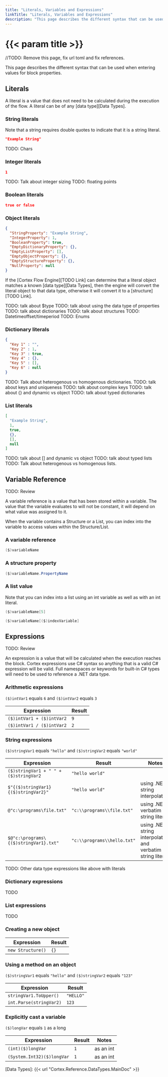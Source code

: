 ```yaml
---
title: "Literals, Variables and Expressions"
linkTitle: "Literals, Variables and Expressions"
description: "This page describes the different syntax that can be used when entering values for block properties."
---
```


# {{< param title >}}

//TODO: Remove this page, fix url toml and fix references.

This page describes the different syntax that can be used when entering values for block properties.

## Literals

A literal is a value that does not need to be calculated during the execution of the flow. A literal can be of any [data type][Data Types].

### String literals

Note that a string requires double quotes to indicate that it is a string literal.

```json
"Example String"
```

TODO: Chars

### Integer literals

```json
1
```

TODO: Talk about integer sizing
TODO: floating points

### Boolean literals

```json
true or false
```

### Object literals

```json
{
  "StringProperty": "Example String",
  "IntegerProperty": 1,
  "BooleanProperty": true,
  "EmptyDictionaryProperty": {},
  "EmptyListProperty": [],
  "EmptyObjectProperty": {},
  "EmptyStructureProperty": {},
  "NullProperty": null
}
```

If the [Cortex Flow Engine][TODO Link] can determine that a literal object matches a known [data type][Data Types], then the engine will convert the literal object to that data type, otherwise it will convert it to a [structure][TODO Link].

TODO: talk about $type
TODO: talk about using the data type of properties
TODO: talk about dictionaries
TODO: talk about structures
TODO: Datetimeoffset/timeperiod
TODO: Enums

### Dictionary literals

```json
{
  "Key 1" : "",
  "Key 2" : 1,
  "Key 3" : true,
  "Key 4" : {},
  "Key 5" : [],
  "Key 6" : null
}
```

TODO: Talk about heterogenous vs homogenous dictionaries.
TODO: talk about keys and uniqueness
TODO: talk about complex keys
TODO: talk about {} and dynamic vs object
TODO: talk about typed dictionaries

### List literals

```json
[
  "Example String",
  1,
  true,
  {},
  [],
  null
]
```

TODO: talk about [] and dynamic vs object
TODO: talk about typed lists
TODO: Talk about heterogenous vs homogenous lists.

## Variable Reference

TODO: Review

A variable reference is a value that has been stored within a variable. The value that the variable evaluates to will not be constant, it will depend on what value was assigned to it.

When the variable contains a Structure or a List, you can index into the variable to access values within the Structure/List.

### A variable reference

```csharp
($)variableName
```

### A structure property

```csharp
($)variableName.PropertyName
```

### A list value

Note that you can index into a list using an int variable as well as with an int literal.

```csharp
($)variableName[5]
```

```csharp
($)variableName[($)indexVariable]
```

## Expressions

TODO: Review

An expression is a value that will be calculated when the execution reaches the block. Cortex expressions use C# syntax so anything that is a valid C# expression will be valid. Full namespaces or keywords for built-in C# types will need to be used to reference a .NET data type.

### Arithmetic expressions

`($)intVar1` equals `6` and `($)intVar2` equals `3`

| Expression                | Result |
|---------------------------|--------|
| `($)intVar1 + ($)intVar2` | `9`    |
| `($)intVar1 / ($)intVar2` | `2`    |

### String expressions

`($)stringVar1` equals `"hello"` and `($)stringVar2` equals `"world"`

| Expression                            | Result                       | Notes                              |
|---------------------------------------|------------------------------|------------------------------------|
| `($)stringVar1 + " " + ($)stringVar2` | `"hello world"`              |                                    |
| `$"{($)stringVar1} {($)stringVar2}"`  | `"hello world"`              | using .NET string interpolation    |
| `@"c:\programs\file.txt"`             | `"c:\\programs\\file.txt"`   | using .NET verbatim string literal |
| `$@"c:\programs\{($)stringVar1}.txt"` | `"c:\\programs\\hello.txt"`  | using .NET string interpolation and verbatim string literal |

TODO: Other data type expressions like above with literals

### Dictionary expressions

TODO

### List expressions

TODO

### Creating a new object

| Expression        | Result |
|-------------------|--------|
| `new Structure()` | `{}`   |

### Using a method on an object

`($)stringVar1` equals `"hello"` and `($)stringVar2` equals `"123"`

| Expression              | Result    |
|-------------------------|-----------|
| `stringVar1.ToUpper()`  | `"HELLO"` |
| `int.Parse(stringVar2)` | `123`     |

### Explicitly cast a variable

`($)longVar` equals `1` as a long

| Expression                 | Result | Notes     |
|----------------------------|--------|-----------|
| `(int)($)longVar`          | `1`    | as an int |
| `(System.Int32)($)longVar` | `1`    | as an int |

[Data Types]: {{< url "Cortex.Reference.DataTypes.MainDoc" >}}
